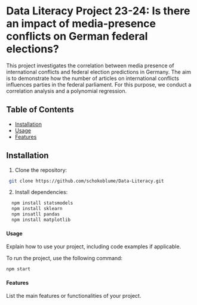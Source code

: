 # Data Literacy Project 23-24: Is there an impact of media-presence conflicts on German federal elections?


This project investigates the correlation between media presence of international conflicts and federal election predictions in Germany. The aim is to demonstrate how the number of articles on international conflicts influences parties in the federal parliament. For this purpose, we conduct a correlation analysis and a polynomial regression.

## Table of Contents
- [Installation](#installation)
- [Usage](#usage)
- [Features](#features)


## Installation
1. Clone the repository:
```bash
 git clone https://github.com/schokoblume/Data-Literacy.git
```

2. Install dependencies:
```bash
  npm install statsmodels
  npm install sklearn
  npm insatll pandas
  npm install matplotlib
 ```
#### Usage

Explain how to use your project, including code examples if applicable.

To run the project, use the following command:
```bash
npm start
```
#### Features

List the main features or functionalities of your project.

